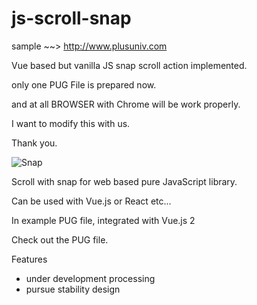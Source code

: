 # js-scroll-snap

sample ~~> http://www.plusuniv.com

Vue based but vanilla JS snap scroll action implemented.

only one PUG File is prepared now.

and at all BROWSER with Chrome will be work properly.

I want to modify this with us.

Thank you.

![Snap](https://user-images.githubusercontent.com/32004044/179393556-d3b6a917-d8a0-4ff2-840f-3c10cf3f38ac.gif)


Scroll with snap for web based pure JavaScript library.

Can be used with Vue.js or React etc...

In example PUG file, integrated with Vue.js 2

Check out the PUG file.

Features
- under development processing
- pursue stability design

